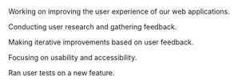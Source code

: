 Working on improving the user experience of our web applications.

Conducting user research and gathering feedback.

Making iterative improvements based on user feedback.

Focusing on usability and accessibility.

Ran user tests on a new feature.